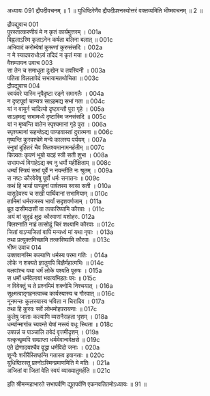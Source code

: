 
अध्यायः 091
द्रौपदीवचनम् ॥ 1 ॥ युधिष्ठिरेणैव द्रौपदीप्रश्नस्योत्तरं वक्तव्यमिति भीष्मवचनम् ॥ 2 ॥
	
द्रौपद्युवाच 	001  
पुरस्तात्करणीयं मे न कृतं कार्यमुत्तरम् ।	001a  
विह्वलाऽस्मि कृताऽनेन कर्षता बलिना बलात् ॥	001c  
अभिवादं करोम्येषां कुरूणां कुरुसंसदि ।	002a  
न मे स्यादपराधोऽयं तदिदं न कृतं मया ॥	002c  
वैशम्पायन उवाच 	003  
सा तेन च समाधूता दुःखेन च तपस्विनी ।	003a  
पतिता विललापेदं सभायामतथोचिता ॥	003c  
द्रौपद्युवाच 	004  
स्वयंवरे यास्मि नृपैदृष्टा रङ्गे समागतैः ।	004a  
न दृष्टपूर्वा चान्यत्र साऽहमद्य सभां गता ॥	004c  
यां न वायुर्न चादित्यो दृष्टवन्तौ पुरा गृहे ।	005a  
साऽहमद्य सभामध्ये दृष्टास्मि जनसंसदि ॥	005c  
यां न मृष्यन्ति वातेन स्पृश्यमानां गृहे पुरा ।	006a  
स्पृश्यमानां सहन्तेऽद्य पाण्डवास्तां दुरात्मना ॥	006c  
मृष्यन्ति कुरवश्चेमे मन्ये कालस्य पर्ययम् ।	007a  
स्नुषां दुहितरं चैव क्लिश्यमानामनर्हतीम् ॥	007c  
किन्न्वतः कृपणं भूयो यदहं स्त्री सती शुभा ।	008a  
सभामध्यं विगाहेऽद्य क्व नु धर्मो महीक्षिताम् ॥	008c  
धर्म्यां स्त्रियं सभां पूर्वे न नयन्तीति नः श्रुतम् ।	009a  
स नष्टः कौरवेयेषु पूर्वो धर्मः सनातनः ॥	009c  
कथं हि भार्या पाण्डूनां पार्षतस्य स्वसा सती ।	010a  
वासुदेवस्य च सखी पार्थिवानां सभामियाम् ॥	010c  
तामिमां धर्मराजस्य भार्यां सदृशवर्णजाम् ।	011a  
ब्रूत दासीमदासीं वा तत्करिष्यामि कौरवाः ।	011c  
अयं मां सुदृढं क्षुद्रः कौरवाणां यशोहरः.	012a  
क्लिश्नाति नाहं तत्सोढुं चिरं शक्ष्यामि कौरवाः ॥	012c  
जितां वाऽप्यजितां वापि मन्यध्वं मां यथा नृपाः ।	013a  
तथा प्रत्युक्तमिच्छामि तत्करिष्यामि कौरवाः ॥	013c  
भीष्म उवाच 	014  
उक्तवानस्मि कल्याणि धर्मस्य परमा गतिः ।	014a  
लोके न शक्यते ज्ञातुमपि विज्ञैर्महात्मभिः ॥	014c  
बलवांश्च यथा धर्मं लोके पश्यति पूरुषः ।	015a  
स धर्मो धर्मवेलायां भवत्यभिहतः परः ॥	015c  
न विवेक्तुं च ते प्रश्नमिमं शक्नोमि निश्चयात् ।	016a  
सूक्ष्मत्वाद्गहनत्वाच्च कार्यस्यास्य च गौरवात् ॥	016c  
नूनमन्तः कुलस्यास्य भविता न चिरादिव ।	017a  
तथा हि कुरवः सर्वे लोभमोहपरायणाः ॥	017c  
कुलेषु जाताः कल्याणि व्यसनैराहता भृशम् ।	018a  
धर्म्यान्मार्गान्न च्यवन्ते येषां नस्त्वं वधूः स्थिता ॥	018c  
उपपन्नं च पाञ्चालि तवेदं वृत्तमीदृशम् ।	019a  
यत्कृच्छ्रमपि सम्प्राप्ता धर्ममेवान्ववेक्षसे ॥	019c  
एते द्रोणादयश्चैव वृद्धा धर्मविदो जनाः ।	020a  
शून्यैः शरीरैस्तिष्ठन्ति गतासव इवानताः ॥	020c  
युधिष्ठिरस्तु प्रश्नोऽस्मिन्प्रमाणमिति मे मतिः ।	021a  
अजितां वा जितां वेति स्वयं व्याख्यातुमर्हति ॥ 	021c  

इति श्रीमन्महाभारते सभापर्वणि द्यूतपर्वणि एकनवतितमोऽध्यायः ॥ 91 ॥

